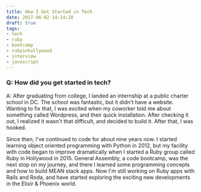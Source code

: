 ```yaml
---
title: How I Got Started in Tech
date: 2017-06-02 14:14:28
draft: true
tags:
- tech
- ruby
- bootcamp
- rubyinhollywood
- interview
- javascript
---
```



### Q: How did you get started in tech?

A: After graduating from college, I landed an internship at a public charter school in DC. The school was fantastic, but it didn't have a website. Wanting to fix that, I was excited when my coworker told me about something called Wordpress, and their quick installation. After checking it out, I realized it wasn't that difficult, and decided to build it. After that, I was hooked.

Since then, I've continued to code for about nine years now. I started learning object oriented programming with Python in 2012, but my facility  with code began to improve dramatically when I started a Ruby group called Ruby in Hollywood in 2015. General Assembly, a code bootcamp, was the next stop on my journey, and there I learned some programming concepts and how to build MEAN stack apps. Now I'm still working on Ruby apps with Rails and Roda, and have started exploring the exciting new developments in the Elixir & Phoenix world.
